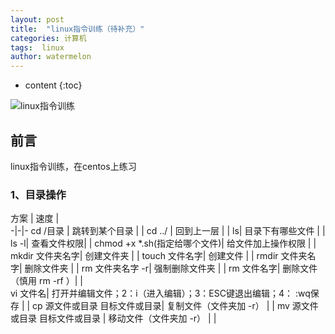 ```yaml
---
layout: post
title:  "linux指令训练（待补充）"
categories: 计算机
tags:  linux
author: watermelon
---
```

* content
{:toc}

![linux指令训练](https://images.gitee.com/uploads/images/2019/0201/112502_ded544f9_1210188.jpeg)
## 前言
linux指令训练，在centos上练习



### **1、目录操作**  

方案 | 速度 |    
-|-|-
cd /目录 | 跳转到某个目录 |   |
cd ../ | 回到上一层 |   |
ls| 目录下有哪些文件 |   |
ls -l| 查看文件权限|   |
chmod +x *.sh(指定给哪个文件)| 给文件加上操作权限 |   |
mkdir 文件夹名字| 创建文件夹 |   |
touch 文件名字| 创建文件 |   |
rmdir 文件夹名字| 删除文件夹 | |
rm 文件夹名字 -r| 强制删除文件夹 |    |
rm 文件名字| 删除文件 （慎用 rm -rf ）|    |  
vi 文件名| 打开并编辑文件；2：i（进入编辑）；3：ESC键退出编辑；4： :wq保存 |    |
cp  源文件或目录  目标文件或目录| 复制文件（文件夹加 -r） |    |
mv  源文件或目录  目标文件或目录 | 移动文件（文件夹加 -r） |    |


  
